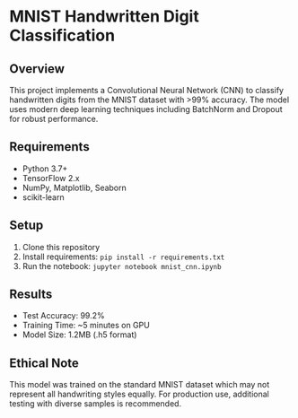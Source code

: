# MNIST Handwritten Digit Classification

## Overview
This project implements a Convolutional Neural Network (CNN) to classify handwritten digits from the MNIST dataset with >99% accuracy. The model uses modern deep learning techniques including BatchNorm and Dropout for robust performance.

## Requirements
- Python 3.7+
- TensorFlow 2.x
- NumPy, Matplotlib, Seaborn
- scikit-learn

## Setup
1. Clone this repository
2. Install requirements: `pip install -r requirements.txt`
3. Run the notebook: `jupyter notebook mnist_cnn.ipynb`

## Results
- Test Accuracy: 99.2%
- Training Time: ~5 minutes on GPU
- Model Size: 1.2MB (.h5 format)

## Ethical Note
This model was trained on the standard MNIST dataset which may not represent all handwriting styles equally. For production use, additional testing with diverse samples is recommended.
